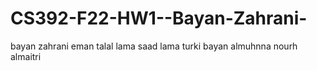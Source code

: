 # CS392-F22-HW1--Bayan-Zahrani-
bayan zahrani
eman talal
lama saad
lama turki
bayan almuhnna
nourh almaitri
